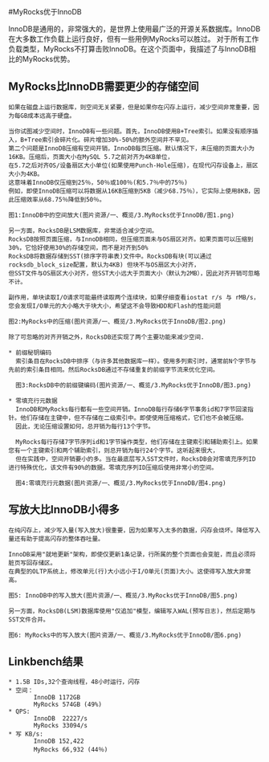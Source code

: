 #MyRocks优于InnoDB

InnoDB是通用的，非常强大的，是世界上使用最广泛的开源关系数据库。InnoDB在大多数工作负载上运行良好，但有一些用例MyRocks可以胜过。
对于所有工作负载类型，MyRocks不打算击败InnoDB。在这个页面中，我描述了与InnoDB相比的MyRocks优势。

## MyRocks比InnoDB需要更少的存储空间
    如果在磁盘上运行数据库，则空间无关紧要，但是如果你在闪存上运行，减少空间非常重要，因为每GB成本远高于硬盘。
    
    当你试图减少空间时，InnoDB有一些问题。首先，InnoDB使用B+Tree索引。如果没有顺序插入，B+Tree索引会碎片化。碎片增加30%-50%的额外空间并不罕见。
    第二个问题是InnoDB压缩有空间开销，InnoDB每页压缩。默认情况下，未压缩的页面大小为16KB。压缩后，页面大小在MySQL 5.7之前对齐为4KB单位，
    在5.7之后对齐OS/设备扇区大小单位(如果使用Punch-Hole压缩)，在现代闪存设备上，扇区大小为4KB。
    这意味着InnoDB仅压缩到25％，50％或100％(和5.7％中的75％)
    例如，即使InnoDB压缩可以将数据从16KB压缩到5KB（减少68.75％），它实际上使用8KB，因此压缩效率从68.75％降低到50％。    

    图1:InnoDB中的空间放大(图片资源/一、概览/3.MyRocks优于InnoDB/图1.png)
    
    另一方面，RocksDB是LSM数据库，非常适合减少空间。
    RocksDB按照页面压缩，与InnoDB相同，但压缩页面未与OS扇区对齐。如果页面可以压缩到30%，它恰好使用30%的存储空间，而不是对齐到50%
    RocksDB将数据存储到SST(排序字符串表)文件中。RocksDB有块(可以通过rocksdb_block_size配置，默认为4KB) 但块不与OS扇区大小对齐，
    但SST文件与OS扇区大小对齐，但SST大小远大于页面大小（默认为2MB），因此对齐开销可忽略不计。
    
    副作用，单块读取I/O请求可能最终读取两个连续块，如果仔细查看iostat r/s 与 rMB/s，您会发现I/O单元的大小略大于块大小，希望这不会导致HDD和Flash的性能问题

    图2:MyRocks中的压缩(图片资源/一、概览/3.MyRocks优于InnoDB/图2.png)
    
    除了可忽略的对齐开销之外，RocksDB还实现了两个主要功能来减少空间.
     
    * 前缀秘钥编码
      索引条目在RocksDB中排序（与许多其他数据库一样）。使用多列索引时，通常前N个字节与先前的索引条目相同。然后RocksDB通过不存储重复的前缀字节流来优化空间。
    
      图3:RocksDB中的前缀键编码(图片资源/一、概览/3.MyRocks优于InnoDB/图3.png)
      
    * 零填充行元数据
      InnoDB和MyRocks每行都有一些空间开销。InnoDB每行存储6字节事务id和7字节回滚指针。他们存储在主键中，但不存储在二级索引中。即使使用压缩格式，它们也不会被压缩。
      因此，无论压缩设置如何，总开销为每行13个字节。
    
      MyRocks每行存储7字节序列id和1字节操作类型，他们存储在主键索引和辅助索引上。如果您有一个主键索引和两个辅助索引，则总开销为每行24个字节。这听起来很大，
      但在实践中，空间开销要小的多。当在最底层写入SST文件时，RocksDB会对零填充序列ID进行特殊优化，该文件有90%的数据。零填充序列ID压缩后使用非常小的空间。
      
      图4:零填充行元数据(图片资源/一、概览/3.MyRocks优于InnoDB/图4.png)
    
## 写放大比InnoDB小得多

    在纯闪存上，减少写入量(写入放大)很重要，因为如果写入太多的数据，闪存会烧坏。降低写入量还有助于提高闪存的整体吞吐量。

    InnoDB采用"就地更新"架构，即使仅更新1条记录，行所属的整个页面也会变脏，而且必须将脏页写回存储区。
    在典型的OLTP系统上，修改单元(行)大小远小于I/O单元(页面)大小。这使得写入放大非常高。

    图5: InnoDB中的写入放大(图片资源/一、概览/3.MyRocks优于InnoDB/图5.png)
    
    另一方面，RocksDB(LSM)数据库使用"仅追加"模型，编辑写入WAL(预写日志)，然后定期与SST文件合并。
    
    图6: MyRocks中的写入放大(图片资源/一、概览/3.MyRocks优于InnoDB/图6.png)
    
## Linkbench结果

    * 1.5B IDs,32个查询线程，48小时运行，闪存
    * 空间：
           InnoDB 1172GB 
           MyRocks 574GB (49%)
    * QPS:
           InnoDB  22227/s
           MyRocks 33094/s
    * 写 KB/s:
           InnoDB 152,422
           MyRocks 66,932 (44％)

